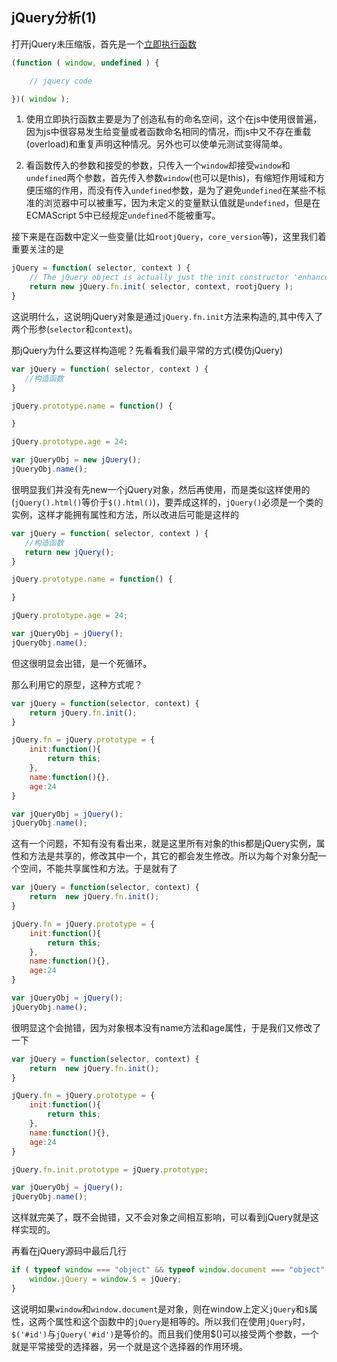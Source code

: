 ## jQuery分析(1)

打开jQuery未压缩版，首先是一个[立即执行函数](http://www.cnblogs.com/TomXu/archive/2011/12/31/2289423.html)
```js
(function ( window, undefined ) {

	// jquery code

})( window );
```

1. 使用立即执行函数主要是为了创造私有的命名空间，这个在js中使用很普遍，因为js中很容易发生给变量或者函数命名相同的情况，而js中又不存在重载(overload)和重复声明这种情况。另外也可以使单元测试变得简单。

2. 看函数传入的参数和接受的参数，只传入一个`window`却接受`window`和`undefined`两个参数，首先传入参数`window`(也可以是this)，有缩短作用域和方便压缩的作用，而没有传入`undefined`参数，是为了避免`undefined`在某些不标准的浏览器中可以被重写，因为未定义的变量默认值就是`undefined`，但是在ECMAScript 5中已经规定`undefined`不能被重写。

接下来是在函数中定义一些变量(比如`rootjQuery`，`core_version`等)，这里我们着重要关注的是
```js
jQuery = function( selector, context ) {
	// The jQuery object is actually just the init constructor 'enhanced'
	return new jQuery.fn.init( selector, context, rootjQuery );
}
```
这说明什么，这说明jQuery对象是通过`jQuery.fn.init`方法来构造的,其中传入了两个形参(`selector`和`context`)。

那jQuery为什么要这样构造呢？先看看我们最平常的方式(模仿jQuery)
```js
var jQuery = function( selector, context ) {
   //构造函数 
}

jQuery.prototype.name = function() {

}

jQuery.prototype.age = 24;

var jQueryObj = new jQuery();
jQueryObj.name();
```
很明显我们并没有先new一个jQuery对象，然后再使用，而是类似这样使用的(`jQuery().html()`等价于`$().html()`)，要弄成这样的，`jQuery()`必须是一个类的实例，这样才能拥有属性和方法，所以改进后可能是这样的
```js
var jQuery = function( selector, context ) {
   //构造函数 
   return new jQuery();
}

jQuery.prototype.name = function() {

}

jQuery.prototype.age = 24;

var jQueryObj = jQuery();
jQueryObj.name();
```
但这很明显会出错，是一个死循环。

那么利用它的原型，这种方式呢？
```js
var jQuery = function(selector, context) {
    return jQuery.fn.init();
}

jQuery.fn = jQuery.prototype = {
    init:function(){
        return this;
    },
    name:function(){},
    age:24
}

var jQueryObj = jQuery();
jQueryObj.name();
```
这有一个问题，不知有没有看出来，就是这里所有对象的this都是jQuery实例，属性和方法是共享的，修改其中一个，其它的都会发生修改。所以为每个对象分配一个空间，不能共享属性和方法。于是就有了
```js
var jQuery = function(selector, context) {
    return  new jQuery.fn.init();
}

jQuery.fn = jQuery.prototype = {
    init:function(){
        return this;
    },
    name:function(){},
    age:24
}

var jQueryObj = jQuery();
jQueryObj.name();
```
很明显这个会抛错，因为对象根本没有name方法和age属性，于是我们又修改了一下
```js
var jQuery = function(selector, context) {
    return  new jQuery.fn.init();
}

jQuery.fn = jQuery.prototype = {
    init:function(){
        return this;
    },
    name:function(){},
    age:24
}

jQuery.fn.init.prototype = jQuery.prototype;

var jQueryObj = jQuery();
jQueryObj.name();
```
这样就完美了，既不会抛错，又不会对象之间相互影响，可以看到jQuery就是这样实现的。

再看在jQuery源码中最后几行
```js
if ( typeof window === "object" && typeof window.document === "object" ) {
	window.jQuery = window.$ = jQuery;
}
```
这说明如果`window`和`window.document`是对象，则在window上定义`jQuery`和`$`属性，这两个属性和这个函数中的`jQuery`是相等的。所以我们在使用`jQuery`时，`$('#id')`与`jQuery('#id')`是等价的。而且我们使用$()可以接受两个参数，一个就是平常接受的选择器，另一个就是这个选择器的作用环境。

